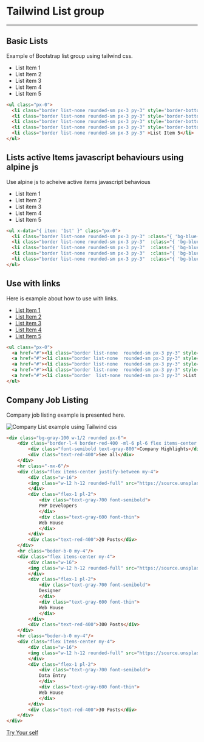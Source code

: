 <h1 class="text-gray-700 font-bold text-2xl md:text-3xl leading-snug">Tailwind List group</h1>

<hr class="border-t-2 border-b-0 border-gray-100 mt-2 mb-8">


<h2 class="font-bold mb-4 text-gray-700 text-xl">Basic Lists</h2>
<p class="my-4 leading-relaxed text-gray-700">Example of Bootstrap list group using tailwind css.</p>
<div class="p-6 border rounded-t-lg">
    <ul class="px-0">
        <li class="border list-none rounded-sm px-3 py-3" style='border-bottom-width:0'>List Item 1</li>
        <li class="border list-none rounded-sm px-3 py-3" style='border-bottom-width:0'>List Item 2</li>
        <li class="border list-none rounded-sm px-3 py-3" style='border-bottom-width:0'>List item 3</li>
        <li class="border list-none rounded-sm px-3 py-3" style='border-bottom-width:0'>List Item 4</li>
        <li class="border list-none rounded-sm px-3 py-3" >List Item 5</li>
    </ul>
</div>

```html
<ul class="px-0">
  <li class="border list-none rounded-sm px-3 py-3" style='border-bottom-width:0'>List Item 1</li>
  <li class="border list-none rounded-sm px-3 py-3" style='border-bottom-width:0'>List Item 2</li>
  <li class="border list-none rounded-sm px-3 py-3" style='border-bottom-width:0'>List item 3</li>
  <li class="border list-none rounded-sm px-3 py-3" style='border-bottom-width:0'>List Item 4</li>
  <li class="border list-none rounded-sm px-3 py-3" >List Item 5</li>
</ul>
```


<h2 class="font-bold mb-4 text-gray-700 text-xl mt-16">Lists active Items javascript behaviours using alpine js</h2>
<p class="my-4 leading-relaxed text-gray-700">Use alpine js to acheive active items javascript behavious</p>
<div class="p-6 border rounded-t-lg">
    <ul x-data="{ item: '1st' }" class="px-0">
        <li class="border list-none rounded-sm px-3 py-3 cursor-pointer" :class="{ 'bg-blue-600 text-gray-200': item === '1st' }" @click="item = '1st'" style='border-bottom-width:0'>List Item 1</li>
        <li class="border list-none rounded-sm px-3 py-3 cursor-pointer"  :class="{ 'bg-blue-600 text-gray-200': item === '2nd' }" @click="item = '2nd'" style='border-bottom-width:0'>List Item 2</li>
        <li class="border list-none rounded-sm px-3 py-3 cursor-pointer"  :class="{ 'bg-blue-600 text-gray-200': item === '3rd' }" @click="item = '3rd'" style='border-bottom-width:0'>List item 3</li>
        <li class="border list-none rounded-sm px-3 py-3 cursor-pointer"  :class="{ 'bg-blue-600 text-gray-200': item === '4th' }" @click="item = '4th'" style='border-bottom-width:0'>List Item 4</li>
        <li class="border list-none rounded-sm px-3 py-3 cursor-pointer"  :class="{ 'bg-blue-600 text-gray-200': item === '5th' }" @click="item = '5th'">List Item 5</li>
    </ul>
</div>

```html
<ul x-data="{ item: '1st' }" class="px-0">
  <li class="border list-none rounded-sm px-3 py-3" :class="{ 'bg-blue-600 text-gray-200': item === '1st' }" @click="item = '1st'" style='border-bottom-width:0'>List Item 1</li>
  <li class="border list-none rounded-sm px-3 py-3"  :class="{ 'bg-blue-600 text-gray-200': item === '2nd' }" @click="item = '2nd'" style='border-bottom-width:0'>List Item 2</li>
  <li class="border list-none rounded-sm px-3 py-3"  :class="{ 'bg-blue-600 text-gray-200': item === '3rd' }" @click="item = '3rd'" style='border-bottom-width:0'>List item 3</li>
  <li class="border list-none rounded-sm px-3 py-3"  :class="{ 'bg-blue-600 text-gray-200': item === '4th' }" @click="item = '4th'" style='border-bottom-width:0'>List Item 4</li>
  <li class="border list-none rounded-sm px-3 py-3"  :class="{ 'bg-blue-600 text-gray-200': item === '5th' }" @click="item = '5th'">List Item 5</li>
</ul>
```

## Use with links
Here is example about how to use with links.
<div class="html">
    <ul class="px-0">
    <a href="#"><li class="border  list-none rounded-sm px-3 py-3" style='border-bottom-width:0'>List Item 1</li></a>
    <a href="#"><li class="border list-none  rounded-sm px-3 py-3" style='border-bottom-width:0'>List Item 2</li></a>
    <a href="#"><li class="border  list-none rounded-sm px-3 py-3" style='border-bottom-width:0'>List item 3</li></a>
    <a href="#"><li class="border  list-none rounded-sm px-3 py-3" style='border-bottom-width:0'>List Item 4</li></a>
    <a href="#"><li class="border list-none  rounded-sm px-3 py-3" >List Item 5</li></a>
    </ul>
</div>

```html
<ul class="px-0">
  <a href="#"><li class="border list-none  rounded-sm px-3 py-3" style='border-bottom-width:0'>List Item 1</li></a>
  <a href="#"><li class="border list-none  rounded-sm px-3 py-3" style='border-bottom-width:0'>List Item 2</li></a>
  <a href="#"><li class="border list-none  rounded-sm px-3 py-3" style='border-bottom-width:0'>List item 3</li></a>
  <a href="#"><li class="border list-none  rounded-sm px-3 py-3" style='border-bottom-width:0'>List Item 4</li></a>
  <a href="#"><li class="border  list-none rounded-sm px-3 py-3" >List Item 5</li></a>
</ul>
```

## Company Job Listing
Company job listing example is presented here.

<div class="flex justify-center">

![Company List example using Tailwind css](/assets/docs/master/image-02.png)

</div>

```html
<div class="bg-gray-100 w-1/2 rounded px-6">
    <div class="border-l-4 border-red-400 -ml-6 pl-6 flex items-center justify-between my-4">
        <div class="font-semibold text-gray-800">Company Highlights</div>
        <div class="text-red-400">See all</div>
    </div>
    <hr class="-mx-6"/>
    <div class="flex items-center justify-between my-4">
        <div class="w-16">
        <img class="w-12 h-12 rounded-full" src="https://source.unsplash.com/50x50/?nature">
        </div>
        <div class="flex-1 pl-2">
            <div class="text-gray-700 font-semibold">
            PHP Developers
            </div>
            <div class="text-gray-600 font-thin">
            Web House
            </div>
        </div>
        <div class="text-red-400">20 Posts</div>
    </div>
    <hr class="boder-b-0 my-4"/>
    <div class="flex items-center my-4">
        <div class="w-16">
        <img class="w-12 h-12 rounded-full" src="https://source.unsplash.com/50x50/?water">
        </div>
        <div class="flex-1 pl-2">
            <div class="text-gray-700 font-semibold">
            Designer
            </div>
            <div class="text-gray-600 font-thin">
            Web House
            </div>
        </div>
        <div class="text-red-400">300 Posts</div>
    </div>
    <hr class="boder-b-0 my-4"/>
    <div class="flex items-center my-4">
        <div class="w-16">
        <img class="w-12 h-12 rounded-full" src="https://source.unsplash.com/50x50/?logo">
        </div>
        <div class="flex-1 pl-2">
            <div class="text-gray-700 font-semibold">
            Data Entry
            </div>
            <div class="text-gray-600 font-thin">
            Web House
            </div>
        </div>
        <div class="text-red-400">30 Posts</div>
    </div>
</div>
```
<div class="html text-center mt-16">
    <a class="leading-tight bg-blue-600 hover:text-gray-100 text-gray-200 rounded px-6 py-3 text-sm" href="http://tailwindcomponent.com/editors/company-list-example-using-tailwind-css-8ee8e7434ed4">Try Your self</a>
</div>
